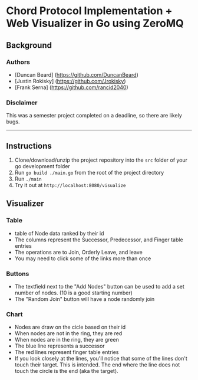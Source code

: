 # Chord Protocol Implementation + Web Visualizer in Go using ZeroMQ

## Background

### Authors
* [Duncan Beard] (https://github.com/DuncanBeard)
* [Justin Rokisky] (https://github.com/Jrokisky)
* [Frank Serna] (https://github.com/rancid2040)

### Disclaimer
This was a semester project completed on a deadline, so there are likely bugs.

-------------------------------------------------------------------------------

## Instructions
1. Clone/download/unzip the project repository into the `src` folder of your go development folder
2. Run `go build ./main.go` from the root of the project directory
3. Run `./main`
4. Try it out at `http://localhost:8080/visualize`

## Visualizer

### Table
* table of Node data ranked by their id
* The columns represent the Successor, Predecessor, and Finger table entries
* The operations are to Join, Orderly Leave, and leave
* You may need to click some of the links more than once

### Buttons
* The textfield next to the "Add Nodes" button can be used to add a set number of nodes. (10 is a good starting number)
* The "Random Join" button will have a node randomly join

### Chart
* Nodes are draw on the cicle based on their id
* When nodes are not in the ring, they are red
* When nodes are in the ring, they are green
* The blue line represents a successor
* The red lines represent finger table entries
* If you look closely at the lines, you'll notice that some of the lines don't touch their target. This is intended. The end where the line does not touch the circle is the end (aka the target).

